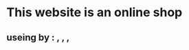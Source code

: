 # This website is an online shop

## useing by : [](https://img.shields.io/badge/HTML5-E34F26?style=for-the-badge&logo=html5&logoColor=white) , [](https://img.shields.io/badge/CSS3-1572B6?style=for-the-badge&logo=css3&logoColor=white) , [](https://img.shields.io/badge/React-20232A?style=for-the-badge&logo=react&logoColor=61DAFB) , [](https://img.shields.io/badge/Node%20js-339933?style=for-the-badge&logo=nodedotjs&logoColor=white)
